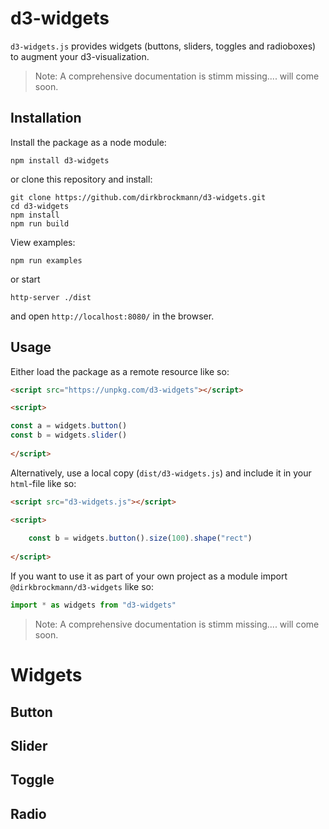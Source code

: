 # d3-widgets

```d3-widgets.js``` provides widgets (buttons, sliders, toggles and radioboxes) to augment your d3-visualization.

> Note: A comprehensive documentation is stimm missing.... will come soon.

## Installation

Install the package as a node module:

```shell
npm install d3-widgets
```

or clone this repository and install:

```shell
git clone https://github.com/dirkbrockmann/d3-widgets.git
cd d3-widgets
npm install
npm run build
```

View examples:

```shell
npm run examples
```

or start

```shell
http-server ./dist
```

and open `http://localhost:8080/` in the browser.


## Usage

Either load the package as a remote resource like so:

```html
<script src="https://unpkg.com/d3-widgets"></script>
```

```html 
<script>

const a = widgets.button()
const b = widgets.slider()
	
</script>
``` 

Alternatively, use a local copy (`dist/d3-widgets.js`) and include it  in your `html`-file like so:

```html
<script src="d3-widgets.js"></script>
```

```html
<script>
	
	const b = widgets.button().size(100).shape("rect")
	
</script>
```

If you want to use it as part of your own project as a module import `@dirkbrockmann/d3-widgets` like so:

```js
import * as widgets from "d3-widgets"
```


> Note: A comprehensive documentation is stimm missing.... will come soon.

# Widgets

## Button

## Slider

## Toggle

## Radio